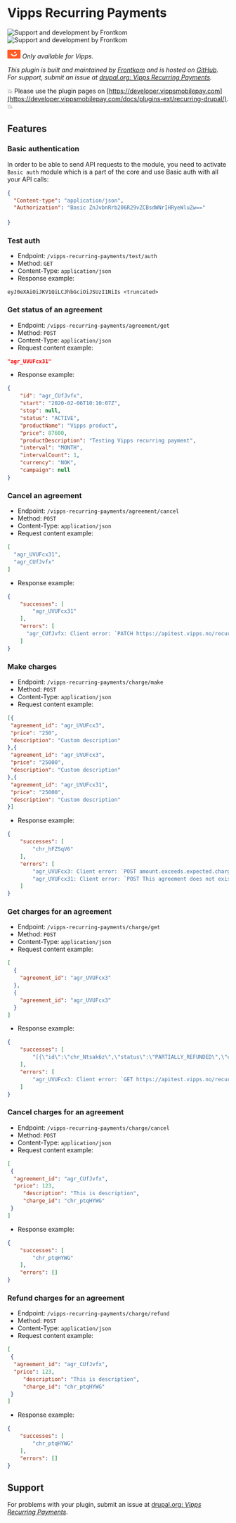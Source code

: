 <!-- START_METADATA
---
title: Vipps Recurring Payments
sidebar_position: 1
hide_table_of_contents: false
description: Provide Vipps recurring payments for Drupal.
pagination_next: null
pagination_prev: null
---
END_METADATA -->

# Vipps Recurring Payments

![Support and development by Frontkom ](./docs/images/frontkom.svg#gh-light-mode-only)![Support and development by Frontkom](./docs/images/frontkom_dark.svg#gh-dark-mode-only)

![Vipps icon](./docs/images/vipps.png) *Only available for Vipps.*

*This plugin is built and maintained by [Frontkom](https://frontkom.com/)
and is hosted on [GitHub](https://github.com/vippsas/vipps-recurring-drupal).
For support, submit an issue at [drupal.org: *Vipps Recurring Payments*](https://www.drupal.org/project/vipps_recurring_payments).*

<!-- START_COMMENT -->
💥 Please use the plugin pages on [https://developer.vippsmobilepay.com](https://developer.vippsmobilepay.com/docs/plugins-ext/recurring-drupal/). 💥
<!-- END_COMMENT -->

## Features

### Basic authentication

In order to be able to send API requests to the module, you need to activate `Basic auth` module which is a part of the core and use Basic auth with all your API calls:

```json
{
  "Content-type": "application/json",
  "Authorization": "Basic ZnJvbnRrb206R29vZCBsdWNrIHRyeWluZw=="

}
```

### Test auth

* Endpoint: `/vipps-recurring-payments/test/auth`
* Method: `GET`
* Content-Type: `application/json`
* Response example:

```text
eyJ0eXAiOiJKV1QiLCJhbGciOiJSUzI1NiIs <truncated>
```

### Get status of an agreement

* Endpoint: `/vipps-recurring-payments/agreement/get`
* Method: `POST`
* Content-Type: `application/json`
* Request content example:

```json
"agr_UVUFcx31"
```

* Response example:

```json
{
    "id": "agr_CUfJvfx",
    "start": "2020-02-06T10:10:07Z",
    "stop": null,
    "status": "ACTIVE",
    "productName": "Vipps product",
    "price": 87600,
    "productDescription": "Testing Vipps recurring payment",
    "interval": "MONTH",
    "intervalCount": 1,
    "currency": "NOK",
    "campaign": null
}
```

### Cancel an agreement

* Endpoint: `/vipps-recurring-payments/agreement/cancel`
* Method: `POST`
* Content-Type: `application/json`
* Request content example:

```json
[
  "agr_UVUFcx31",
  "agr_CUfJvfx"
]
```

* Response example:

```json
{
    "successes": [
        "agr_UVUFcx31"
    ],
    "errors": [
      "agr_CUfJvfx: Client error: `PATCH https://apitest.vipps.no/recurring/v2/agreements/agr_CUfJvfx` resulted in a `400 Bad Request` response:\n[{\"field\":\"status\",\"message\":\"Missing message for error: status.notActive\",\"code\":\"status.notActive\",\"contextId\":\"a47463 (truncated...)\n"
    ]
}
```

### Make charges

* Endpoint: `/vipps-recurring-payments/charge/make`
* Method: `POST`
* Content-Type: `application/json`
* Request content example:

```json
[{
 "agreement_id": "agr_UVUFcx3",
 "price": "250",
 "description": "Custom description"
},{
 "agreement_id": "agr_UVUFcx3",
 "price": "25000",
 "description": "Custom description"
},{
 "agreement_id": "agr_UVUFcx31",
 "price": "25000",
 "description": "Custom description"
}]
```

* Response example:

```json
{
    "successes": [
        "chr_hFZSqV6"
    ],
    "errors": [
        "agr_UVUFcx3: Client error: `POST amount.exceeds.expected.chargelimit ...",
        "agr_UVUFcx31: Client error: `POST This agreement does not exist"
    ]
}
```

### Get charges for an agreement

* Endpoint: `/vipps-recurring-payments/charge/get`
* Method: `POST`
* Content-Type: `application/json`
* Request content example:

```json
[
  {
    "agreement_id": "agr_UVUFcx3"
  },
  {
    "agreement_id": "agr_UVUFcx3"
  }
]
```

* Response example:

```json
{
    "successes": [
        "[{\"id\":\"chr_Ntsak6z\",\"status\":\"PARTIALLY_REFUNDED\",\"due\":\"2020-02-06T10:09:54Z\",\"amount\":87600,\"amountRefunded\":26640,\"transactionId\":\"5001630551\",\"description\":\"Testing Vipps recurring payment\",\"type\":\"INITIAL\"},{\"id\":\"chr_dxWPD5n\",\"status\":\"CANCELLED\",\"due\":\"2020-03-01T10:00:00Z\",\"amount\":123,\"amountRefunded\":0,\"transactionId\":null,\"description\":\"This is description\",\"type\":\"RECURRING\"},{\"id\":\"chr_xTsRNrg\",\"status\":\"DUE\",\"due\":\"2020-03-01T10:00:00Z\",\"amount\":123,\"amountRefunded\":0,\"transactionId\":\"5001659055\",\"description\":\"This is description\",\"type\":\"RECURRING\"}]"
    ],
    "errors": [
        "agr_UVUFcx3: Client error: `GET https://apitest.vipps.no/recurring/v2/agreements/agr_knvVufdj/charges` resulted in a `400 Bad Request` response:\n[{\"field\":\"agreementId\",\"message\":\"Missing message for error: invalid.agreementId\",\"code\":\"invalid.agreementId\",\"context (truncated...)\n"
    ]
}
```

### Cancel charges for an agreement

* Endpoint: `/vipps-recurring-payments/charge/cancel`
* Method: `POST`
* Content-Type: `application/json`
* Request content example:

```json
[
 {
  "agreement_id": "agr_CUfJvfx",
  "price": 123,
     "description": "This is description",
     "charge_id": "chr_ptqHYWG"
 }
]
```

* Response example:

```json
{
    "successes": [
        "chr_ptqHYWG"
    ],
    "errors": []
}
```

### Refund charges for an agreement

* Endpoint: `/vipps-recurring-payments/charge/refund`
* Method: `POST`
* Content-Type: `application/json`
* Request content example:

```json
[
 {
  "agreement_id": "agr_CUfJvfx",
  "price": 123,
     "description": "This is description",
     "charge_id": "chr_ptqHYWG"
 }
]
```

* Response example:

```json
{
    "successes": [
        "chr_ptqHYWG"
    ],
    "errors": []
}
```

## Support

For problems with your plugin,
submit an issue at [drupal.org: *Vipps Recurring Payments*](https://www.drupal.org/project/vipps_recurring_payments).
